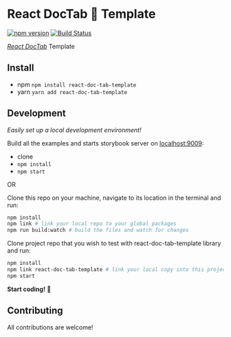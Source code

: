 # React DocTab 📑 Template

[![npm version][npm-badge]][npm-url]
[![Build Status][build-badge]][build-url]

_[React DocTab](https://github.com/mkosir/react-doc-tab)_ Template

## Install

- npm `npm install react-doc-tab-template`
- yarn `yarn add react-doc-tab-template`

## Development

_Easily set up a local development environment!_

Build all the examples and starts storybook server on [localhost:9009](http://localhost:9009):

- clone
- `npm install`
- `npm start`

OR

Clone this repo on your machine, navigate to its location in the terminal and run:

```bash
npm install
npm link # link your local repo to your global packages
npm run build:watch # build the files and watch for changes
```

Clone project repo that you wish to test with react-doc-tab-template library and run:

```bash
npm install
npm link react-doc-tab-template # link your local copy into this project's node_modules
npm start
```

**Start coding!** 🎉

## Contributing

All contributions are welcome!

[npm-url]: https://www.npmjs.com/package/react-doc-tab-template
[npm-badge]: https://img.shields.io/npm/v/react-doc-tab-template.svg
[build-badge]: https://travis-ci.com/mkosir/react-doc-tab-template.svg
[build-url]: https://travis-ci.com/mkosir/react-doc-tab-template
